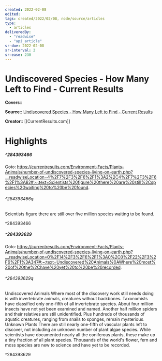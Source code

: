 ```yaml
---
created: 2022-02-08
edited:
tags: created/2022/02/08, node/source/articles
type: 
  - articles
deliveredBy: 
  - "readwise"
  - "api_article"
sr-due: 2022-02-08
sr-interval: 2
sr-ease: 230
---
```

# Undiscovered Species - How Many Left to Find - Current Results

**Covers**:: 

**Source**:: [Undiscovered Species - How Many Left to Find - Current Results](https://currentresults.com/Environment-Facts/Plants-Animals/number-of-undiscovered-species-living-on-earth.php)

**Creator**:: [[CurrentResults.com]]

# Highlights
##### ^284393466


Goto: https://currentresults.com/Environment-Facts/Plants-Animals/number-of-undiscovered-species-living-on-earth.php?__readwiseLocation=4%2F7%2F3%2F6%2F1%3A2%2C4%2F7%2F3%2F6%2F1%3A82#:~:text=Scientists%20figure%20there%20are%20still%2Cspecies%20waiting%20to%20be%20found.  

###### ^284393466q

Scientists figure there are still over five million species waiting to be found. 

^284393466

##### ^284393629


Goto: https://currentresults.com/Environment-Facts/Plants-Animals/number-of-undiscovered-species-living-on-earth.php?__readwiseLocation=0%2F14%2F3%2F6%2F1%3A0%2C0%2F22%2F3%2F6%2F1%3A347#:~:text=Undiscovered%20Animals%0AWhere%20most%20of%20the%2Chave%20yet%20to%20be%20recorded.  

###### ^284393629q

Undiscovered Animals
Where most of the discovery work still needs doing is with invertebrate animals, creatures without backbones. Taxonomists have classified only one-fifth of all invertebrate species.
About four million insects have not yet been examined and named. Another half million spiders and their relatives are still unidentified. Plus hundreds of thousands of aquatic creatures, ranging from snails to sponges, remain mysterious.
Unknown Plants
There are still nearly one-fifth of vascular plants left to discover, not including an unknown number of plant algae species. While scientists have documented nearly all the coniferous plants, these make up a tiny fraction of all plant species. Thousands of the world's flower, fern and moss species are new to science and have yet to be recorded. 

^284393629

